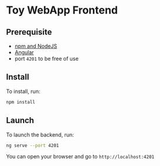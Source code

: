 # Toy WebApp Frontend

## Prerequisite

- [npm and NodeJS](https://docs.npmjs.com/downloading-and-installing-node-js-and-npm)
- [Angular](https://angular.io/)
- port `4201` to be free of use

## Install

To install, run:

```sh
npm install
```

## Launch

To launch the backend, run:

```sh
ng serve --port 4201
```

You can open your browser and go to `http://localhost:4201`